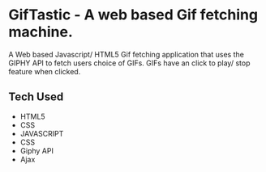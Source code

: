 # GifTastic - A web based Gif fetching machine.
A Web based Javascript/ HTML5 Gif fetching application that uses the GIPHY API to fetch users choice of GIFs. GIFs have an click to play/ stop feature when clicked.

## Tech Used
* HTML5
* CSS
* JAVASCRIPT
* CSS
* Giphy API
* Ajax


